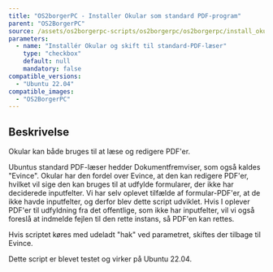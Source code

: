 ```yaml
---
title: "OS2borgerPC - Installer Okular som standard PDF-program"
parent: "OS2BorgerPC"
source: /assets/os2borgerpc-scripts/os2borgerpc/os2borgerpc/install_okular_and_set_as_standard_pdf_reader.sh
parameters:
  - name: "Installér Okular og skift til standard-PDF-læser"
    type: "checkbox"
    default: null
    mandatory: false
compatible_versions:
  - "Ubuntu 22.04"
compatible_images:
  - "OS2BorgerPC"
---
```


## Beskrivelse
Okular kan både bruges til at læse og redigere PDF'er.

Ubuntus standard PDF-læser hedder Dokumentfremviser, som også kaldes "Evince". 
Okular har den fordel over Evince, at den kan redigere PDF'er, hvilket vil sige den kan bruges til at udfylde formularer, der ikke har deciderede inputfelter.
Vi har selv oplevet tilfælde af formular-PDF'er, at de ikke havde inputfelter, og derfor blev dette script udviklet. 
Hvis I oplever PDF'er til udfyldning fra det offentlige, som ikke har inputfelter, vil vi også foreslå at indmelde fejlen til den rette instans, så PDF'en kan rettes.

Hvis scriptet køres med udeladt "hak" ved parametret, skiftes der tilbage til Evince.

Dette script er blevet testet og virker på Ubuntu 22.04.